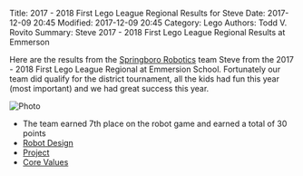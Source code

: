 Title: 2017 - 2018 First Lego League Regional Results for Steve
Date: 2017-12-09 20:45
Modified: 2017-12-09 20:45
Category: Lego
Authors: Todd V. Rovito
Summary: Steve 2017 - 2018 First Lego League Regional Results at Emmerson

Here are the results from the  [Springboro
Robotics](https://www.facebook.com/BoroBots) team Steve  from
the 2017 - 2018 First Lego League Regional at Emmersion
School.  Fortunately our team did qualify for the district
tournament, all the kids had fun this year (most important) and we
had great success this year.

![Photo](https://dl.dropboxusercontent.com/s/q6l1wfefog26w77/team_photo.jpeg)

* The team earned 7th place on the robot game and earned a total of 30 points
* [Robot Design](https://dl.dropboxusercontent.com/s/jqp9q7jwhbiatfl/judge_01.jpeg)
* [Project](https://dl.dropboxusercontent.com/s/64p4p9657hw2qhy/judge_02.jpeg)
* [Core Values](https://dl.dropboxusercontent.com/s/trv5jyndvo420mz/judge_03.jpeg)




